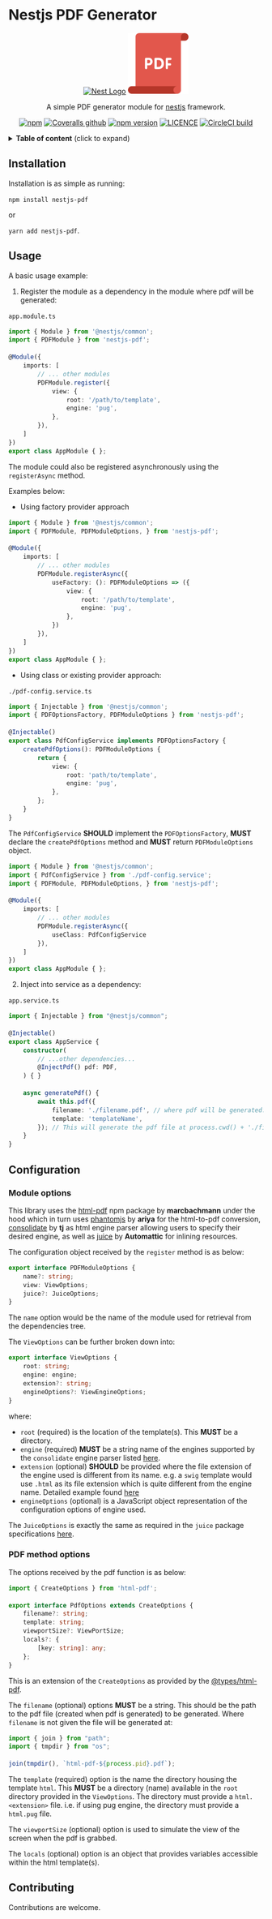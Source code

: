 # Nestjs PDF Generator

<p align="center">
  <a href="http://nestjs.com/" target="blank"><img src="https://nestjs.com/img/logo-small.svg" width="120" alt="Nest Logo" /></a>
  <a href="" target="blank"><img src="pdf-icon.svg" width="120" alt="PDF Logo" /></a>
</p>

<p style='text-align:center;'>
A simple PDF generator module for <a href="https://nestjs.com">nestjs</a> framework.
</p>

<p align='center'>
    <a href="https://www.npmjs.com/package/nestjs-pdf" target='_blank'><img alt="npm" src="https://img.shields.io/npm/dm/nestjs-pdf" alt="NPM Downloads"></a>
    <a href="https://coveralls.io/github/toondaey/nestjs-pdf" target="_blank" rel="noopener noreferrer"><img alt="Coveralls github" src="https://img.shields.io/coveralls/github/toondaey/nestjs-pdf"></a>
    <a href="https://npmjs.com/nestjs-pdf" target="_blank" rel="noopener noreferrer"><img alt="npm version" src="https://img.shields.io/npm/v/nestjs-pdf"></a>
    <a href="https://npmjs.com/nestjs-pdf" target="_blank" rel="noopener noreferrer"><img alt="LICENCE" src="https://img.shields.io/npm/l/nestjs-pdf"></a>
    <a href="https://circleci.com/gh/toondaey/nestjs-pdf" target="_blank" rel="noopener noreferrer"><img alt="CircleCI build" src="https://img.shields.io/circleci/build/gh/toondaey/nestjs-pdf/master"></a>
</p>

<details>
<summary><strong>Table of content</strong> (click to expand)</summary>

<!-- toc -->
- [Installation](#installation)
- [Usage](#usage)
- [Configuration](#configuration)
- [Contributing](#contributing)
<!-- tocstop -->
</details>

## Installation

Installation is as simple as running:  

`npm install nestjs-pdf`

or  

`yarn add nestjs-pdf`.

## Usage

A basic usage example:

1. Register the module as a dependency in the module where pdf will be generated:

`app.module.ts`
```ts
import { Module } from '@nestjs/common';
import { PDFModule } from 'nestjs-pdf';

@Module({
    imports: [
        // ... other modules
        PDFModule.register({
            view: {
                root: '/path/to/template',
                engine: 'pug',
            },
        }),
    ]
})
export class AppModule { };
```

The module could also be registered asynchronously using the `registerAsync` method. 

Examples below:

- Using factory provider approach
```ts
import { Module } from '@nestjs/common';
import { PDFModule, PDFModuleOptions, } from 'nestjs-pdf';

@Module({
    imports: [
        // ... other modules
        PDFModule.registerAsync({
            useFactory: (): PDFModuleOptions => ({
                view: {
                    root: '/path/to/template',
                    engine: 'pug',
                },
            })
        }),
    ]
})
export class AppModule { };
```

- Using class or existing provider approach:

`./pdf-config.service.ts`

```ts
import { Injectable } from '@nestjs/common';
import { PDFOptionsFactory, PDFModuleOptions } from 'nestjs-pdf';

@Injectable()
export class PdfConfigService implements PDFOptionsFactory {
    createPdfOptions(): PDFModuleOptions {
        return {
            view: {
                root: 'path/to/template',
                engine: 'pug',
            },
        };
    }
}
```

The `PdfConfigService` **SHOULD** implement the `PDFOptionsFactory`, **MUST** declare the `createPdfOptions` method and **MUST** return `PDFModuleOptions` object.

```ts
import { Module } from '@nestjs/common';
import { PdfConfigService } from './pdf-config.service';
import { PDFModule, PDFModuleOptions, } from 'nestjs-pdf';

@Module({
    imports: [
        // ... other modules
        PDFModule.registerAsync({
            useClass: PdfConfigService
        }),
    ]
})
export class AppModule { };
```

2. Inject into service as a dependency:

`app.service.ts`

```ts
import { Injectable } from "@nestjs/common";

@Injectable()
export class AppService {
    constructor(
        // ...other dependencies...
        @InjectPdf() pdf: PDF,
    ) { }

    async generatePdf() {
        await this.pdf({
            filename: './filename.pdf', // where pdf will be generated. Generally comprises of the path and filename
            template: 'templateName',
        }); // This will generate the pdf file at process.cwd() + './filename.pdf'.
    }
}
```

## Configuration

### Module options

This library uses the [html-pdf](https://github.com/marcbachmann/node-html-pdf) npm package by **marcbachmann** under the hood which in turn uses [phantomjs](https://github.com/ariya/phantomjs) by **ariya** for the html-to-pdf conversion, [consolidate](https://github.com/tj/consolidate.js) by **tj** as html engine parser allowing users to specify their desired engine, as well as [juice](https://github.com/Automattic/juice) by **Automattic** for inlining resources.

The configuration object received by the `register` method is as below:

```ts
export interface PDFModuleOptions {
    name?: string;
    view: ViewOptions;
    juice?: JuiceOptions;
}
```

The `name` option would be the name of the module used for retrieval from the dependencies tree.

The `ViewOptions` can be further broken down into:

```ts
export interface ViewOptions {
    root: string;
    engine: engine;
    extension?: string;
    engineOptions?: ViewEngineOptions;
}
```

where:
- `root` (required) is the location of the template(s). This **MUST** be a directory.
- `engine` (required) **MUST** be a string name of the engines supported by the `consolidate` engine parser listed [here](https://github.com/tj/consolidate.js#supported-template-engines).
- `extension` (optional) **SHOULD** be provided where the file extension of the engine used is different from its name. e.g. a `swig` template would use `.html` as its file extension which is quite different from the engine name. Detailed example found [here](https://github.com/node-swig/swig-templates/tree/master/examples/basic)
- `engineOptions` (optional) is a JavaScript object representation of the configuration options of engine used.


The `JuiceOptions` is exactly the same as required in the `juice` package specifications [here](https://github.com/Automattic/juice#options).

### PDF method options

The options received by the pdf function is as below:

```ts
import { CreateOptions } from 'html-pdf';

export interface PdfOptions extends CreateOptions {
    filename?: string;
    template: string;
    viewportSize?: ViewPortSize;
    locals?: {
        [key: string]: any;
    };
}
```

This is an extension of the `CreateOptions` as provided by the [@types/html-pdf](https://www.npmjs.com/package/@types/html-pdf).

The `filename` (optional) options **MUST** be a string. This should be the path to the pdf file (created when pdf is generated) to be generated. Where `filename` is not given the file will be generated at:

```ts
import { join } from "path";
import { tmpdir } from "os";

join(tmpdir(), `html-pdf-${process.pid}.pdf`);
```

The `template` (required) option is the name the directory housing the template `html`. This **MUST** be a directory (name) available in the `root` directory provided in the `ViewOptions`. The directory must provide a `html.<extension>` file. i.e. if using pug engine, the directory must provide a `html.pug` file.

The `viewportSize` (optional) option is used to simulate the view of the screen when the pdf is grabbed. 

The `locals` (optional) option is an object that provides variables accessible within the html template(s).

## Contributing

Contributions are welcome.
